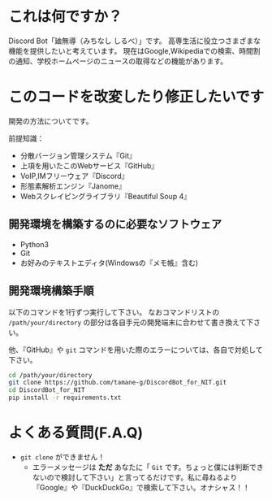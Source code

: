 # これは何ですか？

Discord Bot「廸無導（みちなし しるべ）」です。
高専生活に役立つさまざまな機能を提供したいと考えています。
現在はGoogle,Wikipediaでの検索、時間割の通知、学校ホームページのニュースの取得などの機能があります。

# このコードを改変したり修正したいです

開発の方法についてです。

前提知識：

- 分散バージョン管理システム『Git』
- 上項を用いたこのWebサービス『GitHub』
- VoIP,IMフリーウェア『Discord』
- 形態素解析エンジン『Janome』
- Webスクレイピングライブラリ『Beautiful Soup 4』

## 開発環境を構築するのに必要なソフトウェア

- Python3
- Git
- お好みのテキストエディタ(Windowsの『メモ帳』含む)

## 開発環境構築手順

以下のコマンドを1行ずつ実行して下さい。
なおコマンドリストの `/path/your/directory` の部分は各自手元の開発端末に合わせて書き換えて下さい。

他、『GitHub』や `git` コマンドを用いた際のエラーについては、各自で対処して下さい。

``` bash
cd /path/your/directory
git clone https://github.com/tamane-g/DiscordBot_for_NIT.git
cd DiscordBot_for_NIT
pip install -r requirements.txt
```

# よくある質問(F.A.Q) <!--『よくありそうな質問』でも可-->

- `git clone` ができません！
  - エラーメッセージは **ただ** あなたに「 `Git` です。ちょっと僕には判断できないので検討して下さい」と言ってるだけです。私に尋ねるより『Google』や『DuckDuckGo』で検索して下さい。オナシャス！！